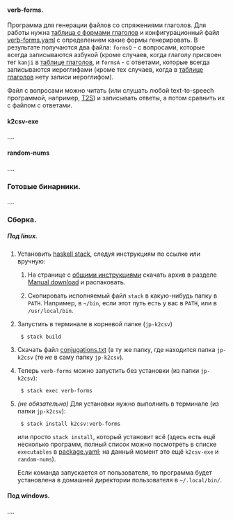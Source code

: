 
#### verb-forms.

Программа для генерации файлов со спряжениями глаголов. Для работы нужна
[таблица с формами глаголов][1] и конфигурационный файл [verb-forms.yaml][2] с
определением какие формы генерировать. В результате получаются два файла:
`formsQ` - с вопросами, которые всегда записываются азбукой (кроме случаев,
когда глаголу присвоен тег `kanji` в [таблице глаголов][1], и `formsA` - с
ответами, которые всегда записываются иероглифами (кроме тех случаев, когда в
[таблице глаголов][1] нету записи иероглифом).

Файл с вопросами можно читать (или слушать любой text-to-speech программой,
например, [T2S][3]) и записывать ответы, а потом сравнить их с файлом с
ответами.

#### k2csv-exe

....

#### random-nums

....


### Готовые бинарники.

....


### Сборка.

##### Под linux.

1. Установить [haskell stack][4], следуя инструкциям по ссылке или вручную:

    1. На странице с [общими инструкциями][5] скачать архив в разделе [Manual
       download][6] и распаковать.

    2. Скопировать исполняемый файл `stack` в какую-нибудь папку в `PATH`.
       Например, в `~/bin`, если этот путь есть у вас в `PATH`, или в
       `/usr/local/bin`.

2. Запустить в терминале в корневой папке (`jp-k2csv`)

        $ stack build

3. Скачать файл [conjugations.txt][8] (в ту же папку, где находится папка
   `jp-k2csv` (те _не_ в саму папку `jp-k2csv`).

4. Теперь `verb-forms` можно запустить без установки (из папки `jp-k2csv`):

        $ stack exec verb-forms

5. _(не обязательно)_ Для установки нужно выполнить в терминале (из папки
   `jp-k2csv`):

        $ stack install k2csv:verb-forms

    или просто `stack install`, который установит всё (здесь есть ещё
    несколько программ, полный список можно посмотреть в списке `executables`
    в [package.yaml][7]; на данный момент это ещё `k2csv-exe` и
    `random-nums`).

    Если команда запускается от пользователя, то программа будет установлена в
    домашней директории пользователя в `~/.local/bin/`.


#### Под windows.

....


[1]: https://github.com/sgf-dma/jp-conj
[2]: verb-forms.yaml
[3]: https://play.google.com/store/apps/details?id=hesoft.T2S
[4]: https://docs.haskellstack.org/en/stable/install_and_upgrade/
[5]: https://docs.haskellstack.org/en/stable/install_and_upgrade/#linux
[6]: https://docs.haskellstack.org/en/stable/install_and_upgrade/#manual-download_2
[7]: package.yaml
[8]: https://raw.githubusercontent.com/sgf-dma/jp-conj/dev/conjugations.txt

